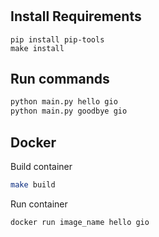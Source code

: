 #

## Install Requirements

```
pip install pip-tools
make install
```

## Run commands

```bash
python main.py hello gio
python main.py goodbye gio
```

## Docker

Build container

```bash
make build
```

Run container

```bash
docker run image_name hello gio
```
